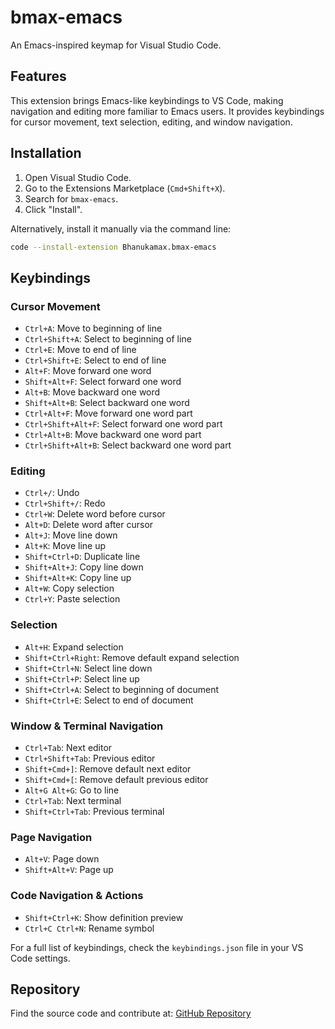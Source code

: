 # bmax-emacs

An Emacs-inspired keymap for Visual Studio Code.

## Features

This extension brings Emacs-like keybindings to VS Code, making navigation and editing more familiar to Emacs users. It provides keybindings for cursor movement, text selection, editing, and window navigation.

## Installation

1. Open Visual Studio Code.
2. Go to the Extensions Marketplace (`Cmd+Shift+X`).
3. Search for `bmax-emacs`.
4. Click "Install".

Alternatively, install it manually via the command line:
```sh
code --install-extension Bhanukamax.bmax-emacs
```

## Keybindings

### Cursor Movement
- `Ctrl+A`: Move to beginning of line
- `Ctrl+Shift+A`: Select to beginning of line
- `Ctrl+E`: Move to end of line
- `Ctrl+Shift+E`: Select to end of line
- `Alt+F`: Move forward one word
- `Shift+Alt+F`: Select forward one word
- `Alt+B`: Move backward one word
- `Shift+Alt+B`: Select backward one word
- `Ctrl+Alt+F`: Move forward one word part
- `Ctrl+Shift+Alt+F`: Select forward one word part
- `Ctrl+Alt+B`: Move backward one word part
- `Ctrl+Shift+Alt+B`: Select backward one word part

### Editing
- `Ctrl+/`: Undo
- `Ctrl+Shift+/`: Redo
- `Ctrl+W`: Delete word before cursor
- `Alt+D`: Delete word after cursor
- `Alt+J`: Move line down
- `Alt+K`: Move line up
- `Shift+Ctrl+D`: Duplicate line
- `Shift+Alt+J`: Copy line down
- `Shift+Alt+K`: Copy line up
- `Alt+W`: Copy selection
- `Ctrl+Y`: Paste selection

### Selection
- `Alt+H`: Expand selection
- `Shift+Ctrl+Right`: Remove default expand selection
- `Shift+Ctrl+N`: Select line down
- `Shift+Ctrl+P`: Select line up
- `Shift+Ctrl+A`: Select to beginning of document
- `Shift+Ctrl+E`: Select to end of document

### Window & Terminal Navigation
- `Ctrl+Tab`: Next editor
- `Ctrl+Shift+Tab`: Previous editor
- `Shift+Cmd+]`: Remove default next editor
- `Shift+Cmd+[`: Remove default previous editor
- `Alt+G Alt+G`: Go to line
- `Ctrl+Tab`: Next terminal
- `Shift+Ctrl+Tab`: Previous terminal

### Page Navigation
- `Alt+V`: Page down
- `Shift+Alt+V`: Page up

### Code Navigation & Actions
- `Shift+Ctrl+K`: Show definition preview
- `Ctrl+C Ctrl+N`: Rename symbol

For a full list of keybindings, check the `keybindings.json` file in your VS Code settings.

## Repository

Find the source code and contribute at:
[GitHub Repository](https://github.com/Bhanukamax/bmax-emacs-vsc)

